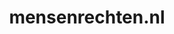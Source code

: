 ---
layout: post
title: "mensenrechten.nl"
internal_url: "/dutchgov/mensenrechten.nl.html"
subdomains_count: 22
all_subdomains_count: 33
urls_count: 14
ssl_rank: 0
http_rank: 67.428571428571
url_link: /data/mensenrechten.nl/urls.txt
all_subdomains_link: /data/mensenrechten.nl/all_subdomains.txt
subdomains_link: /data/mensenrechten.nl/subdomains.txt
categories: dutchgov
---